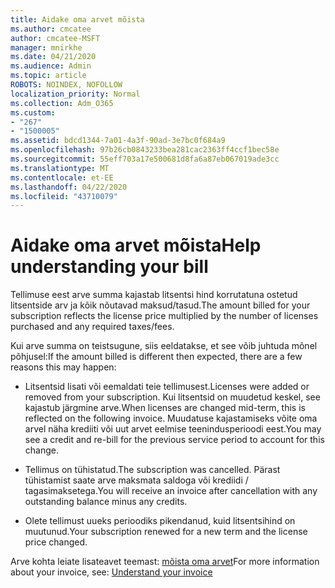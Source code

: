 ```yaml
---
title: Aidake oma arvet mõista
ms.author: cmcatee
author: cmcatee-MSFT
manager: mnirkhe
ms.date: 04/21/2020
ms.audience: Admin
ms.topic: article
ROBOTS: NOINDEX, NOFOLLOW
localization_priority: Normal
ms.collection: Adm_O365
ms.custom:
- "267"
- "1500005"
ms.assetid: bdcd1344-7a01-4a3f-90ad-3e7bc0f684a9
ms.openlocfilehash: 97b26cb0843233bea281cac2363ff4ccf1bec58e
ms.sourcegitcommit: 55eff703a17e500681d8fa6a87eb067019ade3cc
ms.translationtype: MT
ms.contentlocale: et-EE
ms.lasthandoff: 04/22/2020
ms.locfileid: "43710079"
---
```

# <a name="help-understanding-your-bill"></a><span data-ttu-id="b1896-102">Aidake oma arvet mõista</span><span class="sxs-lookup"><span data-stu-id="b1896-102">Help understanding your bill</span></span>

<span data-ttu-id="b1896-103">Tellimuse eest arve summa kajastab litsentsi hind korrutatuna ostetud litsentside arv ja kõik nõutavad maksud/tasud.</span><span class="sxs-lookup"><span data-stu-id="b1896-103">The amount billed for your subscription reflects the license price multiplied by the number of licenses purchased and any required taxes/fees.</span></span>
  
<span data-ttu-id="b1896-104">Kui arve summa on teistsugune, siis eeldatakse, et see võib juhtuda mõnel põhjusel:</span><span class="sxs-lookup"><span data-stu-id="b1896-104">If the amount billed is different then expected, there are a few reasons this may happen:</span></span>
  
- <span data-ttu-id="b1896-105">Litsentsid lisati või eemaldati teie tellimusest.</span><span class="sxs-lookup"><span data-stu-id="b1896-105">Licenses were added or removed from your subscription.</span></span> <span data-ttu-id="b1896-106">Kui litsentsid on muudetud keskel, see kajastub järgmine arve.</span><span class="sxs-lookup"><span data-stu-id="b1896-106">When licenses are changed mid-term, this is reflected on the following invoice.</span></span> <span data-ttu-id="b1896-107">Muudatuse kajastamiseks võite oma arvel näha krediiti või uut arvet eelmise teenindusperioodi eest.</span><span class="sxs-lookup"><span data-stu-id="b1896-107">You may see a credit and re-bill for the previous service period to account for this change.</span></span>

- <span data-ttu-id="b1896-108">Tellimus on tühistatud.</span><span class="sxs-lookup"><span data-stu-id="b1896-108">The subscription was cancelled.</span></span> <span data-ttu-id="b1896-109">Pärast tühistamist saate arve maksmata saldoga või krediidi / tagasimaksetega.</span><span class="sxs-lookup"><span data-stu-id="b1896-109">You will receive an invoice after cancellation with any outstanding balance minus any credits.</span></span>

- <span data-ttu-id="b1896-110">Olete tellimust uueks perioodiks pikendanud, kuid litsentsihind on muutunud.</span><span class="sxs-lookup"><span data-stu-id="b1896-110">Your subscription renewed for a new term and the license price changed.</span></span>

<span data-ttu-id="b1896-111">Arve kohta leiate lisateavet teemast: [mõista oma arvet](https://docs.microsoft.com/office365/admin/subscriptions-and-billing/understand-your-invoice)</span><span class="sxs-lookup"><span data-stu-id="b1896-111">For more information about your invoice, see: [Understand your invoice](https://docs.microsoft.com/office365/admin/subscriptions-and-billing/understand-your-invoice)</span></span>